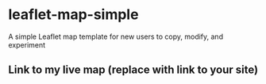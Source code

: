 # leaflet-map-simple
A simple Leaflet map template for new users to copy, modify, and experiment

## Link to my live map (replace with link to your site)


